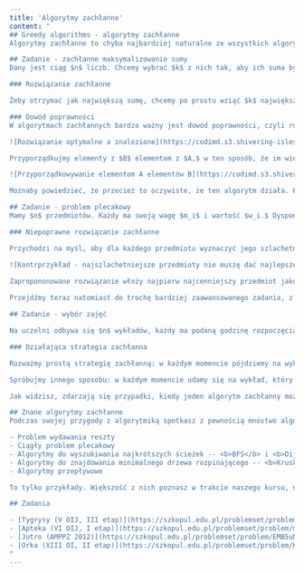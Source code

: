 ```yaml
---
title: 'Algorytmy zachłanne'
content: "
## Greedy algorithms - algorytmy zachłanne
Algorytmy zachłanne to chyba najbardziej naturalne ze wszystkich algorytmów. Większość ludzi nawet nie zdaje sobie sprawy, kiedy używa takich właśnie algorytmów -- a robi to choćby kasjer w sklepie przy wydawaniu reszty. Ogólnie rzecz polega na tym, że będziemy wybierać opcję, która w danej chwili wydaje się najkorzystniejsza w nadziei, że doprowadzi ona do globalnie najlepszego rozwiązania. 

## Zadanie - zachłanne maksymalizowanie sumy
Dany jest ciąg $n$ liczb. Chcemy wybrać $k$ z nich tak, aby ich suma była jak największa.

### Rozwiązanie zachłanne

Żeby otrzymać jak największą sumę, chcemy po prostu wziąć $k$ największych liczb spośród tych, które mamy. Posortujemy więc liczby malejąco i weźmiemy $k$ pierwszych, otrzymując efektywne rozwiązanie tego problemu.

### Dowód poprawności
W algorytmach zachłannych bardzo ważny jest dowód poprawności, czyli rozumowanie mające wyjaśnić nam, dlaczego ten algorytm zawsze zwróci optymalne (czyli najlepsze) rozwiązanie. Spróbujmy więc udowodnić powyższy algorytm. Zastosujemy jedną z najpopularniejszych technik dowodzenia -- dowód przez sprzeczność. Przypuścimy, że istnieje rozwiązanie lepsze $B,$ którego nasz algorytm nie znalazł. Bierze ono elementy $b_1,$ $b_2,$ ..., $b_k.$ Z drugiej strony nasze rozwiązanie $A$ bierze elementy $a_1,$ $a_2,$ ..., $a_k.$ 

![Rozwiązanie optymalne a znalezione](https://codimd.s3.shivering-isles.com/demo/uploads/upload_d2d06f0c15f4e8e1244a6cd4ef4ae1bc.png)

Przyporządkujmy elementy z $B$ elementom z $A,$ w ten sposób, że im większy jest element $B,$ tym większy elemnt $A$ zostaje mu przyporządkowany. Gdyby rozwiązanie $B$ było lepsze niż $A,$ to w którejś z par musiałoby zachodzić $a_i < b_i.$ To jest jednak niemoliwe, gdyż elementy są posortowane malejąco, a rozwiązanie $A$ bierze elementy od lewej strony.

![Przyporządkowywanie elementom A elementów B](https://codimd.s3.shivering-isles.com/demo/uploads/upload_20f0e18acdc94cb69181d305b41b663e.png)

Możnaby powiedzieć, że przecież to oczywiste, że ten algorytm działa. Po co nam w ogóle ten dowód? Okazuje się, że nie zawsze algorytmy zachłanne są poprawne. Zdarzają się nawet sytuacje, w których ta <b>oczywista oczywistość okazuje się nie być prawdziwa.</b>

## Zadanie - problem plecakowy
Mamy $n$ przedmiotów. Każdy ma swoją wagę $m_i$ i wartość $w_i.$ Dysponujemy plecakiem, który jest w stanie pomieścić przedmioty o sumarycznej wadze nie większej niż $M,$ ponieważ w przeciwnym wypadku rozerwie się niczym siatka z (tu wstaw nazwę dowolnej sieci supermarketów). Chcemy zapakować do plecaka przedmioty o jak największej sumarycznej wartości.

### Niepoprawne rozwiązanie zachłanne

Przychodzi na myśl, aby dla każdego przedmiotu wyznaczyć jego szlachetność -- ile jest warty jeden kilogram tego przedmiotu -- a następnie wkładać do plecaka elementy w kolejności od najszlachetniejszego. Niestety, takie podejście nie musi dać poprawnego wyniku:

![Kontrprzykład - najszlachetniejsze przedmioty nie muszę dać najlepszego rozwiązania!](https://codimd.s3.shivering-isles.com/demo/uploads/upload_7621f346bdb44d3d1dd8c3415818c78b.png)

Zapropononowane rozwiązanie włoży najpierw najcenniejszy przedmiot jako pierwszy, jednak nie znajdzie się już miejsce w plecaku dla niczego więcej. Wzięcie drugiego i trzeciego przedmiotu okazuje się być lepsze. Dyskretny problem plecakowy to przykład zadania, które nie daje się rozwiązać metodą zachłanną. Nie martw się -- za kilka lekcji dowiesz się, jak możemy sobie z nim poradzić.
    
Przejdźmy teraz natomiast do trochę bardziej zaawansowanego zadania, z którym programowanie zachłanne świetnie sobie radzi.

## Zadanie - wybór zajęć

Na uczelni odbywa się $n$ wykładów, każdy ma podaną godzinę rozpoczęcia i zakończenia. Niestety, odbywają się one stacjonarnie, a my nie posiadamy umiejętności bilokacji -- w jednym momencie możemy słuchać tylko jednego z nich. Ponadto, nie wolno nam wyjść przed zakończeniem ani wejść po rozpoczęciu wykładu. W ilu najwięcej wykładach możemy wziąć udział?

### Działająca strategia zachłanna

Rozważmy prostą strategię zachłanną: w każdym momencie pójdziemy na wykład, który zaczyna się najwcześniej. Łatwo przekonać się, że jest ona niepoprawna. Kontrprzykładem nazwiemy dane wejściowe, dla których algorytm nie działa. Czy potrafisz podać kontrprzykład do tego algorytmu?

Spróbujmy innego sposobu: w każdym momencie udamy się na wykład, który kończy się najwcześniej. Okazuje się, że tym razem nasza strategia jest poprawna. Czy potrafisz ją udowodnić?

Jak widzisz, zdarzają się przypadki, kiedy jeden algorytm zachłanny może nie działać, ale inny będzie poprawny.

## Znane algorytmy zachłanne
Podczas swojej przygody z algorytmiką spotkasz z pewnością mnóstwo algorytmów. Wiele z nich będzie implementować podejście zachłanne. Do najpopularniejszych należą:

- Problem wydawania reszty
- Ciągły problem plecakowy
- Algorytmy do wyszukiwania najkrótszych ścieżek -- <b>BFS</b> i <b>Dijkstry</b>.
- Algorytmy do znajdowania minimalnego drzewa rozpinającego -- <b>Kruskala</b> i <b>Prima</b>
- Algorytmy przepływowe

To tylko przykłady. Większość z nich poznasz w trakcie naszego kursu, nie musisz uczyć się ich teraz :) 

## Zadania

- [Tygrysy (V OIJ, III etap)](https://szkopul.edu.pl/problemset/problem/qIU-rEjDKpMNvQWNfGOxYrO5/site/?key=statement)
- [Apteka (VI OIJ, I etap)](https://szkopul.edu.pl/problemset/problem/mZDGm1hDFvHQwi1VEXmkuIZs/site/?key=statement)
- [Jutro (AMPPZ 2012)](https://szkopul.edu.pl/problemset/problem/EMB5uNAIW1GVi_U23U-pqurR/site/?key=statement)
- [Orka (XIII OI, II etap)](https://szkopul.edu.pl/problemset/problem/KLuOAAmU_h7SoX2qtgmAwXV2/site/?key=statement)
"
---
```

